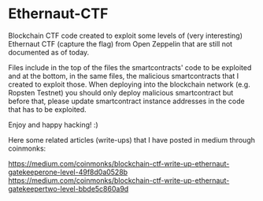 # Ethernaut-CTF
Blockchain CTF code created to exploit some levels of (very interesting) Ethernaut CTF (capture the flag) from Open Zeppelin that are still not documented as of today.

Files include in the top of the files the smartcontracts' code to be exploited and at the bottom, in the same files, the malicious smartcontracts that I created to exploit those. 
When deploying into the blockchain network (e.g. Ropsten Testnet) you should only deploy malicious smartcontract but before that, please update smartcontract instance addresses in the code that has to be exploited.

Enjoy and happy hacking! :)

Here some related articles (write-ups) that I have posted in medium through coinmonks:

https://medium.com/coinmonks/blockchain-ctf-write-up-ethernaut-gatekeeperone-level-49f8d0a0528b
https://medium.com/coinmonks/blockchain-ctf-write-up-ethernaut-gatekeepertwo-level-bbde5c860a9d

